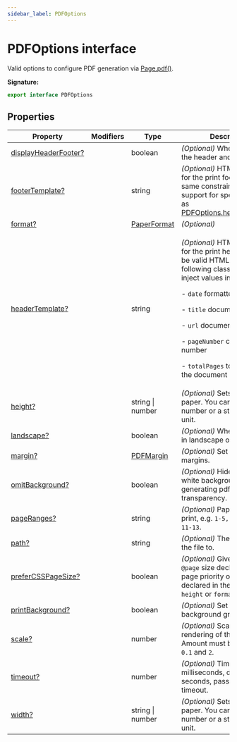 ```yaml
---
sidebar_label: PDFOptions
---
```


# PDFOptions interface

Valid options to configure PDF generation via [Page.pdf()](./puppeteer.page.pdf.md).

**Signature:**

```typescript
export interface PDFOptions
```

## Properties

| Property                                                              | Modifiers | Type                                      | Description                                                                                                                                                                                                                                                                                                                                                                                       |
| --------------------------------------------------------------------- | --------- | ----------------------------------------- | ------------------------------------------------------------------------------------------------------------------------------------------------------------------------------------------------------------------------------------------------------------------------------------------------------------------------------------------------------------------------------------------------- |
| [displayHeaderFooter?](./puppeteer.pdfoptions.displayheaderfooter.md) |           | boolean                                   | <i>(Optional)</i> Whether to show the header and footer.                                                                                                                                                                                                                                                                                                                                          |
| [footerTemplate?](./puppeteer.pdfoptions.footertemplate.md)           |           | string                                    | <i>(Optional)</i> HTML template for the print footer. Has the same constraints and support for special classes as [PDFOptions.headerTemplate](./puppeteer.pdfoptions.headertemplate.md).                                                                                                                                                                                                          |
| [format?](./puppeteer.pdfoptions.format.md)                           |           | [PaperFormat](./puppeteer.paperformat.md) | <i>(Optional)</i>                                                                                                                                                                                                                                                                                                                                                                                 |
| [headerTemplate?](./puppeteer.pdfoptions.headertemplate.md)           |           | string                                    | <p><i>(Optional)</i> HTML template for the print header. Should be valid HTML with the following classes used to inject values into them:</p><p>- <code>date</code> formatted print date</p><p>- <code>title</code> document title</p><p>- <code>url</code> document location</p><p>- <code>pageNumber</code> current page number</p><p>- <code>totalPages</code> total pages in the document</p> |
| [height?](./puppeteer.pdfoptions.height.md)                           |           | string \| number                          | <i>(Optional)</i> Sets the height of paper. You can pass in a number or a string with a unit.                                                                                                                                                                                                                                                                                                     |
| [landscape?](./puppeteer.pdfoptions.landscape.md)                     |           | boolean                                   | <i>(Optional)</i> Whether to print in landscape orientation.                                                                                                                                                                                                                                                                                                                                      |
| [margin?](./puppeteer.pdfoptions.margin.md)                           |           | [PDFMargin](./puppeteer.pdfmargin.md)     | <i>(Optional)</i> Set the PDF margins.                                                                                                                                                                                                                                                                                                                                                            |
| [omitBackground?](./puppeteer.pdfoptions.omitbackground.md)           |           | boolean                                   | <i>(Optional)</i> Hides default white background and allows generating pdfs with transparency.                                                                                                                                                                                                                                                                                                    |
| [pageRanges?](./puppeteer.pdfoptions.pageranges.md)                   |           | string                                    | <i>(Optional)</i> Paper ranges to print, e.g. <code>1-5, 8, 11-13</code>.                                                                                                                                                                                                                                                                                                                         |
| [path?](./puppeteer.pdfoptions.path.md)                               |           | string                                    | <i>(Optional)</i> The path to save the file to.                                                                                                                                                                                                                                                                                                                                                   |
| [preferCSSPageSize?](./puppeteer.pdfoptions.prefercsspagesize.md)     |           | boolean                                   | <i>(Optional)</i> Give any CSS <code>@page</code> size declared in the page priority over what is declared in the <code>width</code> or <code>height</code> or <code>format</code> option.                                                                                                                                                                                                        |
| [printBackground?](./puppeteer.pdfoptions.printbackground.md)         |           | boolean                                   | <i>(Optional)</i> Set to <code>true</code> to print background graphics.                                                                                                                                                                                                                                                                                                                          |
| [scale?](./puppeteer.pdfoptions.scale.md)                             |           | number                                    | <i>(Optional)</i> Scales the rendering of the web page. Amount must be between <code>0.1</code> and <code>2</code>.                                                                                                                                                                                                                                                                               |
| [timeout?](./puppeteer.pdfoptions.timeout.md)                         |           | number                                    | <i>(Optional)</i> Timeout in milliseconds, defaults to 30 seconds, pass 0 to disable timeout.                                                                                                                                                                                                                                                                                                                                                         |
| [width?](./puppeteer.pdfoptions.width.md)                             |           | string \| number                          | <i>(Optional)</i> Sets the width of paper. You can pass in a number or a string with a unit.                                                                                                                                                                                                                                                                                                      |
